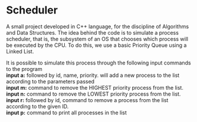 # Scheduler
 
A small project developed in C++ language, for the discipline of Algorithms and Data Structures. The idea behind the code is to simulate a process scheduler, that is, the subsystem of an OS that chooses which process will be executed by the CPU. To do this, we use a basic Priority Queue using a Linked List.

It is possible to simulate this process through the following input commands to the program <br />
**input a:** followed by id, name, priority. will add a new process to the list according to the parameters passed <br />
**input m:** command to remove the HIGHEST priority process from the list. <br />
**input n:** command to remove the LOWEST priority process from the list. <br />
**input r:** followed by id, command to remove a process from the list according to the given ID. <br />
**input p:** command to print all processes in the list <br />
